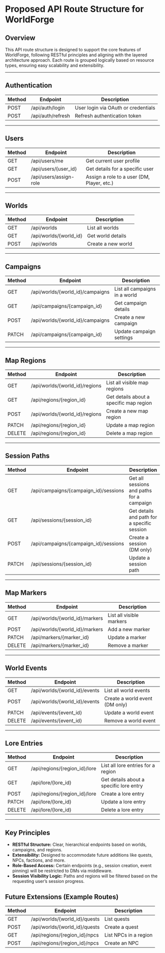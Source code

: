 # Proposed API Route Structure for WorldForge

## Overview

This API route structure is designed to support the core features of WorldForge, following RESTful principles and aligning with the layered architecture approach. Each route is grouped logically based on resource types, ensuring easy scalability and extensibility.

---

## Authentication

| Method | Endpoint          | Description                         |
| ------ | ----------------- | ----------------------------------- |
| POST   | /api/auth/login   | User login via OAuth or credentials |
| POST   | /api/auth/refresh | Refresh authentication token        |

---

## Users

| Method | Endpoint               | Description                                |
| ------ | ---------------------- | ------------------------------------------ |
| GET    | /api/users/me          | Get current user profile                   |
| GET    | /api/users/{user_id}   | Get details for a specific user            |
| POST   | /api/users/assign-role | Assign a role to a user (DM, Player, etc.) |

---

## Worlds

| Method | Endpoint               | Description        |
| ------ | ---------------------- | ------------------ |
| GET    | /api/worlds            | List all worlds    |
| GET    | /api/worlds/{world_id} | Get world details  |
| POST   | /api/worlds            | Create a new world |

---

## Campaigns

| Method | Endpoint                         | Description                   |
| ------ | -------------------------------- | ----------------------------- |
| GET    | /api/worlds/{world_id}/campaigns | List all campaigns in a world |
| GET    | /api/campaigns/{campaign_id}     | Get campaign details          |
| POST   | /api/worlds/{world_id}/campaigns | Create a new campaign         |
| PATCH  | /api/campaigns/{campaign_id}     | Update campaign settings      |

---

## Map Regions

| Method | Endpoint                       | Description                             |
| ------ | ------------------------------ | --------------------------------------- |
| GET    | /api/worlds/{world_id}/regions | List all visible map regions            |
| GET    | /api/regions/{region_id}       | Get details about a specific map region |
| POST   | /api/worlds/{world_id}/regions | Create a new map region                 |
| PATCH  | /api/regions/{region_id}       | Update a map region                     |
| DELETE | /api/regions/{region_id}       | Delete a map region                     |

---

## Session Paths

| Method | Endpoint                              | Description                                 |
| ------ | ------------------------------------- | ------------------------------------------- |
| GET    | /api/campaigns/{campaign_id}/sessions | Get all sessions and paths for a campaign   |
| GET    | /api/sessions/{session_id}            | Get details and path for a specific session |
| POST   | /api/campaigns/{campaign_id}/sessions | Create a session (DM only)                  |
| PATCH  | /api/sessions/{session_id}            | Update a session path                       |

---

## Map Markers

| Method | Endpoint                       | Description              |
| ------ | ------------------------------ | ------------------------ |
| GET    | /api/worlds/{world_id}/markers | List all visible markers |
| POST   | /api/worlds/{world_id}/markers | Add a new marker         |
| PATCH  | /api/markers/{marker_id}       | Update a marker          |
| DELETE | /api/markers/{marker_id}       | Remove a marker          |

---

## World Events

| Method | Endpoint                      | Description                    |
| ------ | ----------------------------- | ------------------------------ |
| GET    | /api/worlds/{world_id}/events | List all world events          |
| POST   | /api/worlds/{world_id}/events | Create a world event (DM only) |
| PATCH  | /api/events/{event_id}        | Update a world event           |
| DELETE | /api/events/{event_id}        | Remove a world event           |

---

## Lore Entries

| Method | Endpoint                      | Description                             |
| ------ | ----------------------------- | --------------------------------------- |
| GET    | /api/regions/{region_id}/lore | List all lore entries for a region      |
| GET    | /api/lore/{lore_id}           | Get details about a specific lore entry |
| POST   | /api/regions/{region_id}/lore | Create a lore entry                     |
| PATCH  | /api/lore/{lore_id}           | Update a lore entry                     |
| DELETE | /api/lore/{lore_id}           | Delete a lore entry                     |

---

## Key Principles

- **RESTful Structure:** Clear, hierarchical endpoints based on worlds, campaigns, and regions.
- **Extensibility:** Designed to accommodate future additions like quests, NPCs, factions, and more.
- **Role-Based Access:** Certain endpoints (e.g., session creation, event pinning) will be restricted to DMs via middleware.
- **Session Visibility Logic:** Paths and regions will be filtered based on the requesting user’s session progress.

## Future Extensions (Example Routes)

| Method | Endpoint                      | Description           |
| ------ | ----------------------------- | --------------------- |
| GET    | /api/worlds/{world_id}/quests | List quests           |
| POST   | /api/worlds/{world_id}/quests | Create a quest        |
| GET    | /api/regions/{region_id}/npcs | List NPCs in a region |
| POST   | /api/regions/{region_id}/npcs | Create an NPC         |
